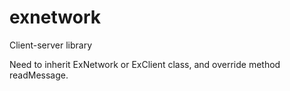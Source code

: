 # exnetwork
Client-server library

Need to inherit ExNetwork or ExClient class, and override method readMessage.

